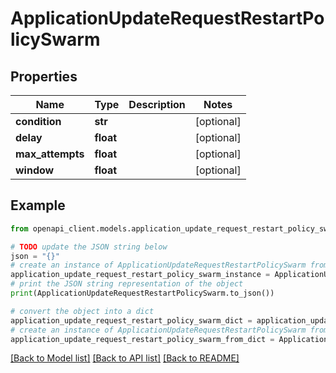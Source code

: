 # ApplicationUpdateRequestRestartPolicySwarm


## Properties

Name | Type | Description | Notes
------------ | ------------- | ------------- | -------------
**condition** | **str** |  | [optional] 
**delay** | **float** |  | [optional] 
**max_attempts** | **float** |  | [optional] 
**window** | **float** |  | [optional] 

## Example

```python
from openapi_client.models.application_update_request_restart_policy_swarm import ApplicationUpdateRequestRestartPolicySwarm

# TODO update the JSON string below
json = "{}"
# create an instance of ApplicationUpdateRequestRestartPolicySwarm from a JSON string
application_update_request_restart_policy_swarm_instance = ApplicationUpdateRequestRestartPolicySwarm.from_json(json)
# print the JSON string representation of the object
print(ApplicationUpdateRequestRestartPolicySwarm.to_json())

# convert the object into a dict
application_update_request_restart_policy_swarm_dict = application_update_request_restart_policy_swarm_instance.to_dict()
# create an instance of ApplicationUpdateRequestRestartPolicySwarm from a dict
application_update_request_restart_policy_swarm_from_dict = ApplicationUpdateRequestRestartPolicySwarm.from_dict(application_update_request_restart_policy_swarm_dict)
```
[[Back to Model list]](../README.md#documentation-for-models) [[Back to API list]](../README.md#documentation-for-api-endpoints) [[Back to README]](../README.md)



